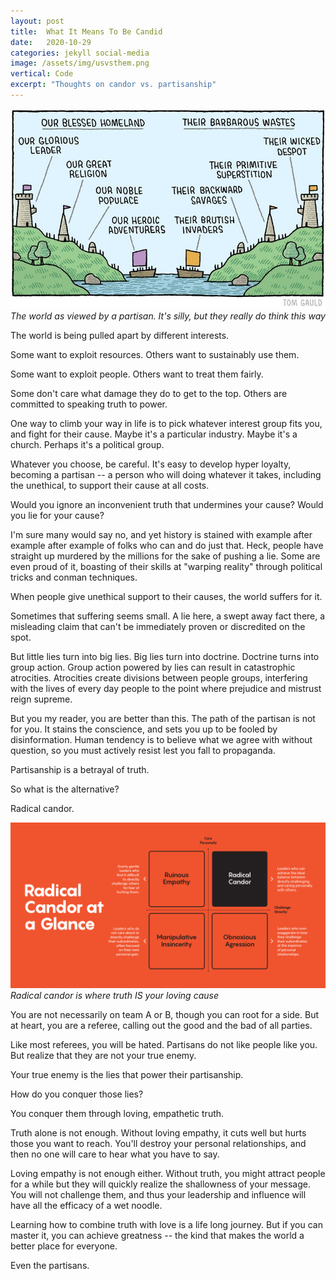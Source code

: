 ```yaml
---
layout: post
title:  What It Means To Be Candid
date:   2020-10-29 
categories: jekyll social-media
image: /assets/img/usvsthem.png
vertical: Code
excerpt: "Thoughts on candor vs. partisanship"
---
```




![usvsthem](/assets/img/usvsthem.png)
*The world as viewed by a partisan. It's silly, but they really do think this way*



The world is being pulled apart by different interests.

Some want to exploit resources. Others want to sustainably use them.

Some want to exploit people. Others want to treat them fairly.

Some don't care what damage they do to get to the top. Others are committed to speaking truth to power.

One way to climb your way in life is to pick whatever interest group fits you, and fight for their cause. Maybe it's a particular industry. Maybe it's a church. Perhaps it's a political group.

Whatever you choose, be careful. It's easy to develop hyper loyalty, becoming a partisan -- a person who will doing whatever it takes, including the unethical, to support their cause at all costs.

Would you ignore an inconvenient truth that undermines your cause? Would you lie for your cause?

I'm sure many would say no, and yet history is stained with example after example after example of folks who can and do just that. Heck, people have straight up murdered by the millions for the sake of pushing a lie. Some are even proud of it, boasting of their skills at "warping reality" through political tricks and conman techniques.

When people give unethical support to their causes, the world suffers for it.

Sometimes that suffering seems small. A lie here, a swept away fact there, a misleading claim that can't be immediately proven or discredited on the spot.

But little lies turn into big lies. Big lies turn into doctrine. Doctrine turns into group action. Group action powered by lies can result in catastrophic atrocities. Atrocities create divisions between people groups, interfering with the lives of every day people to the point where prejudice and mistrust reign supreme.

But you my reader, you are better than this. The path of the partisan is not for you. It stains the conscience, and sets you up to be fooled by disinformation. Human tendency is to believe what we agree with without question, so you must actively resist lest you fall to propaganda.

Partisanship is a betrayal of truth.

So what is the alternative?

Radical candor.



![RadicalCandor](/assets/img/radicalcandor.png)
*Radical candor is where truth IS your loving cause*



You are not necessarily on team A or B, though you can root for a side. But at heart, you are a referee, calling out the good and the bad of all parties.

Like most referees, you will be hated. Partisans do not like people like you. But realize that they are not your true enemy.

Your true enemy is the lies that power their partisanship.

How do you conquer those lies?

You conquer them through loving, empathetic truth.

Truth alone is not enough. Without loving empathy, it cuts well but hurts those you want to reach. You'll destroy your personal relationships, and then no one will care to hear what you have to say.

Loving empathy is not enough either. Without truth, you might attract people for a while but they will quickly realize the shallowness of your message. You will not challenge them, and thus your leadership and influence will have all the efficacy of a wet noodle.

Learning how to combine truth with love is a life long journey. But if you can master it, you can achieve greatness -- the kind that makes the world a better place for everyone.

Even the partisans.
